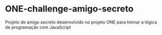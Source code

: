 # ONE-challenge-amigo-secreto
Projeto de amigo secreto desenvolvido no projeto ONE para treinar a lógica de programação com JavaScript
